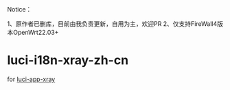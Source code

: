 Notice：

1、原作者已删库，目前由我负责更新，自用为主，欢迎PR
2、仅支持FireWall4版本OpenWrt22.03+
# luci-i18n-xray-zh-cn
for [luci-app-xray](https://github.com/yichya/luci-app-xray/tree/versplit)
